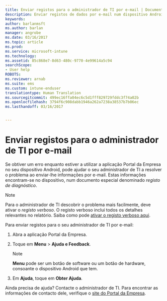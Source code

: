 ```yaml
---
title: Enviar registos para o administrador de TI por e-mail | Documentos da Microsoft
description: Enviar registos de dados por e-mail num dispositivo Android
keywords: 
author: barlanmsft
ms.author: barlan
manager: angrobe
ms.date: 03/16/2017
ms.topic: article
ms.prod: 
ms.service: microsoft-intune
ms.technology: 
ms.assetid: 85c868e7-8d63-480c-9770-4e99614a5c94
searchScope:
- User help
ROBOTS: 
ms.reviewer: arnab
ms.suite: ems
ms.custom: intune-enduser
translationtype: Human Translation
ms.sourcegitcommit: 499ec16ffa04ec6c5d1fff829729fddc3f74a02b
ms.openlocfilehash: 3794f6c908dabb1946a262a7238a38537b7b06ec
ms.lasthandoff: 03/16/2017


---
```



# <a name="send-logs-to-your-it-admin-using-email"></a>Enviar registos para o administrador de TI por e-mail

Se obtiver um erro enquanto estiver a utilizar a aplicação Portal da Empresa no seu dispositivo Android, pode ajudar o seu administrador de TI a resolver o problema ao enviar-lhe informações por e-mail. Estas informações encontram-se no dispositivo, num documento especial denominado _registo de diagnóstico_.

> [!Note]
> Para o administrador de TI descobrir o problema mais facilmente, deve ativar o _registo verboso_. O registo verboso inclui todos os detalhes relevantes no relatório. Saiba como pode [ativar o registo verboso aqui](use-verbose-logging-to-help-your-it-administrator-fix-device-issues-android.md).

Para enviar registos para o seu administrador de TI por e-mail:

1.  Abra a aplicação Portal da Empresa.

2.  Toque em **Menu** >  **Ajuda e Feedback**.

    > [!NOTE]
    > **Menu** pode ser um botão de software ou um botão de hardware, consoante o dispositivo Android que tem.

3.  Em **Ajuda**, toque em **Obter Ajuda**.

Ainda precisa de ajuda? Contacte o administrador de TI. Para encontrar as informações de contacto dele, verifique o [site do Portal da Empresa](http://portal.manage.microsoft.com).

